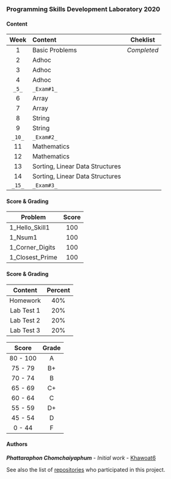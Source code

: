 ### **Programming Skills Development Laboratory 2020**

#### **Content**

| **Week**  | **Content** | **Cheklist** |
| :-------------: | :------------- | :-------------: |
| 1  |  Basic Problems | _Completed_ |
| 2  |  Adhoc |
| 3  |  Adhoc |
| 4  |  Adhoc |
| `_5_`  |  `_Exam#1_` |
| 6  |  Array |
| 7  |  Array |
| 8  |  String |
| 9  |  String |
| `_10_`  | `_Exam#2_` |
| 11  |  Mathematics |
| 12  |  Mathematics |
| 13  |  Sorting, Linear Data Structures |
| 14  |  Sorting, Linear Data Structures |
| `_15_`  | `_Exam#3_` |

#### **Score & Grading**

| Problem  | Score |
| ------------- | :-------------: |
| 1_Hello_Skill1  |  100 |
| 1_Nsum1  |  100 |
| 1_Corner_Digits  |  100  |
| 1_Closest_Prime  |  100 |


#### Score & Grading
| **Content**  | **Percent** |
| :-------------: | :-------------: |
| Homework | 40% |
| Lab Test 1 | 20% |
| Lab Test 2 | 20% |
| Lab Test 3 | 20% |

| **Score**  | **Grade** |
| :-------------: | :-------------: |
| 80 - 100  |  A |
| 75 - 79  | B+ |
| 70 - 74  | B |
| 65 - 69  | C+ |
| 60 - 64  | C |
| 55 - 59  | D+ |
| 45 - 54  | D |
| 0 - 44  | F |


#### Authors

**_Phattaraphon Chomchaiyaphum_** - *Initial work* - [Khawoat6](https://github.com/Khawoat6/)

See also the list of [repositories](https://github.com/Khawoat6?tab=repositories) who participated in this project.
